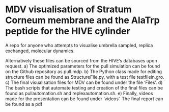 # MDV visualisation of Stratum Corneum membrane and the AlaTrp peptide for the HIVE cylinder
A repo for anyone who attempts to visualise umbrella sampled, replica exchanged, molecular dynamics.


Alternatively these files can be sourced from the HIVE’s databases upon request. a) The optimized parameters for the pull simulation can be found on the Github repository as pull.mdp. b) The Python class made for editing structure files can be found as StructureFile.py, with a test file testfilein.gro. c) The final visualisation files for MDV can be found under the file ‘Files’. d) The bash scripts that automate testing and creation of the final files can be found as pullautomation.sh and replexautomation.sh. e) Finally, videos made for the presentation can be found under ‘videos’. 
The final report can be found as a pdf
